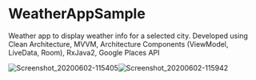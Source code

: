 # WeatherAppSample
Weather app to display weather info for a selected city. Developed using Clean Architecture, MVVM, Architecture Components (ViewModel, LiveData, Room), RxJava2, Google Places API

![Screenshot_20200602-115405](https://user-images.githubusercontent.com/17084792/83553835-0fe0e480-a4c9-11ea-935a-b1a7ecfa7862.png)![Screenshot_20200602-115942](https://user-images.githubusercontent.com/17084792/83553850-153e2f00-a4c9-11ea-8a1d-4cb19a50d0fd.png)
